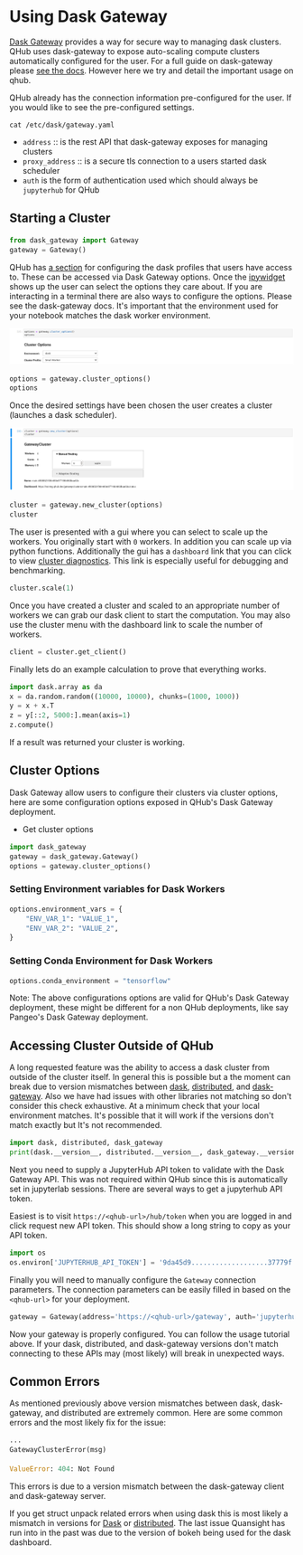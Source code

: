 # Using Dask Gateway

[Dask Gateway](https://gateway.dask.org/) provides a way for secure way to managing dask clusters. QHub uses dask-gateway to expose auto-scaling compute clusters automatically configured for the user. For a full guide on dask-gateway please [see the docs](https://gateway.dask.org/usage.html). However here we try and detail the important usage on qhub.

QHub already has the connection information pre-configured for the user. If you would like to see the pre-configured settings.

```shell
cat /etc/dask/gateway.yaml
```

 - `address` :: is the rest API that dask-gateway exposes for managing clusters
 - `proxy_address` :: is a secure tls connection to a users started dask scheduler
 - `auth` is the form of authentication used which should always be `jupyterhub` for QHub

## Starting a Cluster

```python
from dask_gateway import Gateway
gateway = Gateway()
```

QHub has [a section](https://docs.qhub.dev/en/stable/source/installation/configuration.html#profiles) for configuring the dask profiles that users have access to. These can
be accessed via Dask Gateway options. Once the [ipywidget](https://ipywidgets.readthedocs.io/en/latest/) shows up the user can select the options they care about. If you are interacting in a terminal there are also ways to configure the options. Please see the dask-gateway docs. It's important that the environment used for your notebook matches the dask worker environment.

![qhub dask options](../images/qhub_dask_cluster_options.png)

```python
options = gateway.cluster_options()
options
```

Once the desired settings have been chosen the user creates a cluster (launches a dask scheduler).

![qhub dask cluster start](../images/qhub_dask_cluster_start.png)

```python
cluster = gateway.new_cluster(options)
cluster
```

The user is presented with a gui where you can select to scale up the workers. You originally start with `0` workers. In addition you can scale up via python functions. Additionally the gui has a `dashboard` link that you can click to view [cluster diagnostics](https://docs.dask.org/en/latest/diagnostics-distributed.html). This link is especially useful for debugging and benchmarking.

```python
cluster.scale(1)
```

Once you have created a cluster and scaled to an appropriate number of workers we can grab our dask client to start the computation. You may also use the cluster menu with the dashboard link to scale the number of workers.

```python
client = cluster.get_client()
```

Finally lets do an example calculation to prove that everything works.

```python
import dask.array as da
x = da.random.random((10000, 10000), chunks=(1000, 1000))
y = x + x.T
z = y[::2, 5000:].mean(axis=1)
z.compute()
```

If a result was returned your cluster is working.

## Cluster Options

Dask Gateway allow users to configure their clusters via cluster options, here are some configuration options exposed in QHub's Dask Gateway deployment.

* Get cluster options

```python
import dask_gateway
gateway = dask_gateway.Gateway()
options = gateway.cluster_options()
```

### Setting Environment variables for Dask Workers

```python
options.environment_vars = {
    "ENV_VAR_1": "VALUE_1",
    "ENV_VAR_2": "VALUE_2",
}
```

### Setting Conda Environment for Dask Workers

```python
options.conda_environment = "tensorflow"
```

Note: The above configurations options are valid for QHub's Dask Gateway deployment, these might be different for a non QHub deployments, like say Pangeo's Dask Gateway deployment.

## Accessing Cluster Outside of QHub

A long requested feature was the ability to access a dask cluster from outside of the cluster itself. In general this is possible but a the moment can break due to version mismatches between [dask](https://dask.org/), [distributed](https://distributed.dask.org/en/latest/), and [dask-gateway](https://gateway.dask.org/). Also we have had issues with other libraries not matching so don't consider this check exhaustive. At a minimum check that your local environment matches. It's possible that it will work if the versions don't match exactly but It's not recommended.

```python
import dask, distributed, dask_gateway
print(dask.__version__, distributed.__version__, dask_gateway.__version__)
```

Next you need to supply a JupyterHub API token to validate with the Dask Gateway API. This was not required within QHub since this is automatically set in jupyterlab sessions. There are several ways to get a jupyterhub API token.

Easiest is to visit `https://<qhub-url>/hub/token` when you are logged in and click request new API token. This should show a long string to copy as your API token.

```python
import os
os.environ['JUPYTERHUB_API_TOKEN'] = '9da45d9...................37779f'
```

Finally you will need to manually configure the `Gateway` connection parameters. The connection parameters can be easily filled in based on the `<qhub-url>` for your deployment.

```python
gateway = Gateway(address='https://<qhub-url>/gateway', auth='jupyterhub', proxy_address='tcp://<qhub-url>:8786')
```

Now your gateway is properly configured. You can follow the usage tutorial above. If your dask, distributed, and dask-gateway versions don't match connecting to these APIs may (most likely) will break in unexpected ways.

## Common Errors

As mentioned previously above version mismatches between dask, dask-gateway, and distributed are extremely common. Here are some common errors and the most likely fix for the issue:

```python
...
GatewayClusterError(msg)

ValueError: 404: Not Found
```

This errors is due to a version mismatch between the dask-gateway client and dask-gateway server.

If you get struct unpack related errors when using dask this is most likely a mismatch in versions for [Dask](https://pypi.org/project/dask/) or [distributed](https://pypi.org/project/distributed/). The last issue Quansight has run into in the past was due to the version of bokeh being used for the dask dashboard.

